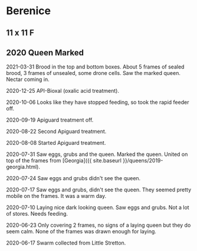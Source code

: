 # Berenice
## 11 x 11 F
## 2020 Queen Marked

2021-03-31 Brood in the top and bottom boxes.  About 5 frames of sealed brood, 3 frames of unsealed, some drone cells.  Saw the marked queen.  Nectar coming in.

2020-12-25 API-Bioxal (oxalic acid treatment).

2020-10-06 Looks like they have stopped feeding, so took the rapid feeder off.

2020-09-19 Apiguard treatment off.

2020-08-22 Second Apiguard treatment.

2020-08-08 Started Apiguard treatment.

2020-07-31 Saw eggs, grubs and the queen.  Marked the queen.  United on top of the frames from [Georgia]({{ site.baseurl }}/queens/2019-georgia.html).

2020-07-24 Saw eggs and grubs didn't see the queen.

2020-07-17 Saw eggs and grubs, didn't see the queen.  They seemed pretty mobile on the frames.  It was a warm day.

2020-07-10 Laying nice dark looking queen.  Saw eggs and grubs.  Not a lot of stores.  Needs feeding.

2020-06-23 Only covering 2 frames, no signs of a laying queen but they do seem calm.  None of the frames was drawn enough for laying.

2020-06-17  Swarm collected from Little Stretton.
